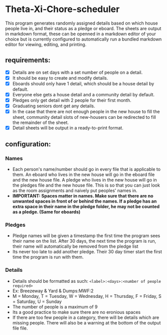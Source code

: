# Theta-Xi-Chore-scheduler

This program generates randomly assigned details based on which house people live in, and their status as a pledge or eboard. The sheets are output in markdown format, these can be openned in a markdown editor of your choice but is currently configured to automatically run a bundled markdown editor for viewing, editing, and printing.

## requirements:

- [x] Details are on set days with a set number of people on a detail.
- [x] It should be easy to create and modify details.
- [x] Eboards should only have 1 detail, which should be a house detail by default.
- [x] Everyone else gets a house detail and a community detail by default.
- [x] Pledges only get detail with 2 people for their first month.
- [x] Graduating seniors dont get any details.
- [x] In the case that there are not enough people in the new house to fill the sheet, community detail slots of new-housers can be redirected to fill the remainder of the sheet.
- [x] Detail sheets will be output in a ready-to-print format.

## configuration:
### Names

- Each person's name/number should go in every file that is applicable to them. An eboard who lives in the new house will go in the eboard file and the new house file. A pledge who lives in the new house will go in the pledges file and the new house file. This is so that you can just look as the room assignments and naively put peoples' names in.
- **IMPORTANT: Spaces matter in names. Make sure that there are no unwanted spaces in front of or behind the names. If a pledge has an extra space in their name in the pledge folder, he may not be counted as a pledge. (Same for eboards)**


### Pledges

- Pledge names will be given a timestamp the first time the program sees their name on the list. After 30 days, the next time the program is run, their name will automatically be removed from the pledge list
- Its never too late to add another pledge. Their 30 day timer start the first time the program is run with them.


### Details

- Details should be formatted as such: `<label>:<days>:<number of people required>` 
- Ex: Breezeway & Yard & Dumps:MWF:2
- M = Monday, T = Tuesday, W = Wednesday, H = Thursday, F = Friday, S = Saturday, U = Sunday
- The number of people is a maximum of 9
- Its a good practice to make sure there are no eronious spaces
- If there are too few people in a category, there will be details which are missing people. There will also be a warning at the bottom of the output file file.



